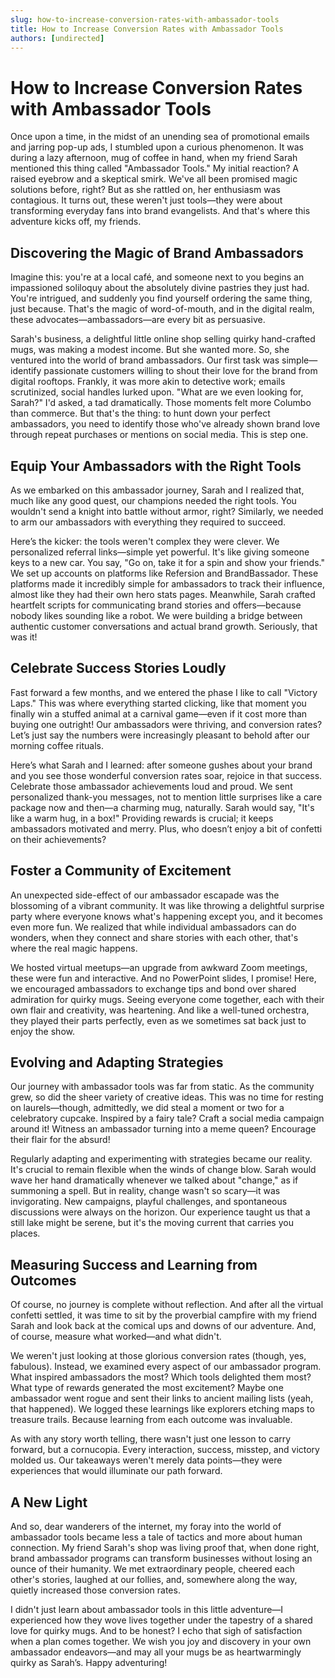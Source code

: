 ```yaml
---
slug: how-to-increase-conversion-rates-with-ambassador-tools
title: How to Increase Conversion Rates with Ambassador Tools
authors: [undirected]
---
```



# How to Increase Conversion Rates with Ambassador Tools

Once upon a time, in the midst of an unending sea of promotional emails and jarring pop-up ads, I stumbled upon a curious phenomenon. It was during a lazy afternoon, mug of coffee in hand, when my friend Sarah mentioned this thing called "Ambassador Tools." My initial reaction? A raised eyebrow and a skeptical smirk. We've all been promised magic solutions before, right? But as she rattled on, her enthusiasm was contagious. It turns out, these weren't just tools—they were about transforming everyday fans into brand evangelists. And that's where this adventure kicks off, my friends.

## Discovering the Magic of Brand Ambassadors


Imagine this: you're at a local café, and someone next to you begins an impassioned soliloquy about the absolutely divine pastries they just had. You're intrigued, and suddenly you find yourself ordering the same thing, just because. That's the magic of word-of-mouth, and in the digital realm, these advocates—ambassadors—are every bit as persuasive.

Sarah's business, a delightful little online shop selling quirky hand-crafted mugs, was making a modest income. But she wanted more. So, she ventured into the world of brand ambassadors. Our first task was simple—identify passionate customers willing to shout their love for the brand from digital rooftops. Frankly, it was more akin to detective work; emails scrutinized, social handles lurked upon. "What are we even looking for, Sarah?" I'd asked, a tad dramatically. Those moments felt more Columbo than commerce. But that's the thing: to hunt down your perfect ambassadors, you need to identify those who've already shown brand love through repeat purchases or mentions on social media. This is step one.

## Equip Your Ambassadors with the Right Tools


As we embarked on this ambassador journey, Sarah and I realized that, much like any good quest, our champions needed the right tools. You wouldn't send a knight into battle without armor, right? Similarly, we needed to arm our ambassadors with everything they required to succeed.

Here’s the kicker: the tools weren't complex they were clever. We personalized referral links—simple yet powerful. It's like giving someone keys to a new car. You say, "Go on, take it for a spin and show your friends." We set up accounts on platforms like Refersion and BrandBassador. These platforms made it incredibly simple for ambassadors to track their influence, almost like they had their own hero stats pages. Meanwhile, Sarah crafted heartfelt scripts for communicating brand stories and offers—because nobody likes sounding like a robot. We were building a bridge between authentic customer conversations and actual brand growth. Seriously, that was it!

## Celebrate Success Stories Loudly


Fast forward a few months, and we entered the phase I like to call "Victory Laps." This was where everything started clicking, like that moment you finally win a stuffed animal at a carnival game—even if it cost more than buying one outright! Our ambassadors were thriving, and conversion rates? Let’s just say the numbers were increasingly pleasant to behold after our morning coffee rituals.

Here’s what Sarah and I learned: after someone gushes about your brand and you see those wonderful conversion rates soar, rejoice in that success. Celebrate those ambassador achievements loud and proud. We sent personalized thank-you messages, not to mention little surprises like a care package now and then—a charming mug, naturally. Sarah would say, "It's like a warm hug, in a box!" Providing rewards is crucial; it keeps ambassadors motivated and merry. Plus, who doesn’t enjoy a bit of confetti on their achievements?

## Foster a Community of Excitement


An unexpected side-effect of our ambassador escapade was the blossoming of a vibrant community. It was like throwing a delightful surprise party where everyone knows what's happening except you, and it becomes even more fun. We realized that while individual ambassadors can do wonders, when they connect and share stories with each other, that's where the real magic happens.

We hosted virtual meetups—an upgrade from awkward Zoom meetings, these were fun and interactive. And no PowerPoint slides, I promise! Here, we encouraged ambassadors to exchange tips and bond over shared admiration for quirky mugs. Seeing everyone come together, each with their own flair and creativity, was heartening. And like a well-tuned orchestra, they played their parts perfectly, even as we sometimes sat back just to enjoy the show.

## Evolving and Adapting Strategies


Our journey with ambassador tools was far from static. As the community grew, so did the sheer variety of creative ideas. This was no time for resting on laurels—though, admittedly, we did steal a moment or two for a celebratory cupcake. Inspired by a fairy tale? Craft a social media campaign around it! Witness an ambassador turning into a meme queen? Encourage their flair for the absurd!

Regularly adapting and experimenting with strategies became our reality. It's crucial to remain flexible when the winds of change blow. Sarah would wave her hand dramatically whenever we talked about "change," as if summoning a spell. But in reality, change wasn't so scary—it was invigorating. New campaigns, playful challenges, and spontaneous discussions were always on the horizon. Our experience taught us that a still lake might be serene, but it's the moving current that carries you places.

## Measuring Success and Learning from Outcomes


Of course, no journey is complete without reflection. And after all the virtual confetti settled, it was time to sit by the proverbial campfire with my friend Sarah and look back at the comical ups and downs of our adventure. And, of course, measure what worked—and what didn't.

We weren't just looking at those glorious conversion rates (though, yes, fabulous). Instead, we examined every aspect of our ambassador program. What inspired ambassadors the most? Which tools delighted them most? What type of rewards generated the most excitement? Maybe one ambassador went rogue and sent their links to ancient mailing lists (yeah, that happened). We logged these learnings like explorers etching maps to treasure trails. Because learning from each outcome was invaluable.

As with any story worth telling, there wasn't just one lesson to carry forward, but a cornucopia. Every interaction, success, misstep, and victory molded us. Our takeaways weren't merely data points—they were experiences that would illuminate our path forward.

## A New Light


And so, dear wanderers of the internet, my foray into the world of ambassador tools became less a tale of tactics and more about human connection. My friend Sarah's shop was living proof that, when done right, brand ambassador programs can transform businesses without losing an ounce of their humanity. We met extraordinary people, cheered each other's stories, laughed at our follies, and, somewhere along the way, quietly increased those conversion rates.

I didn't just learn about ambassador tools in this little adventure—I experienced how they wove lives together under the tapestry of a shared love for quirky mugs. And to be honest? I echo that sigh of satisfaction when a plan comes together. We wish you joy and discovery in your own ambassador endeavors—and may all your mugs be as heartwarmingly quirky as Sarah’s. Happy adventuring!